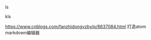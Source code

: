 ls







kls























https://www.cnblogs.com/fanzhidongyzby/p/6637084.html 打造atom markdown编辑器
